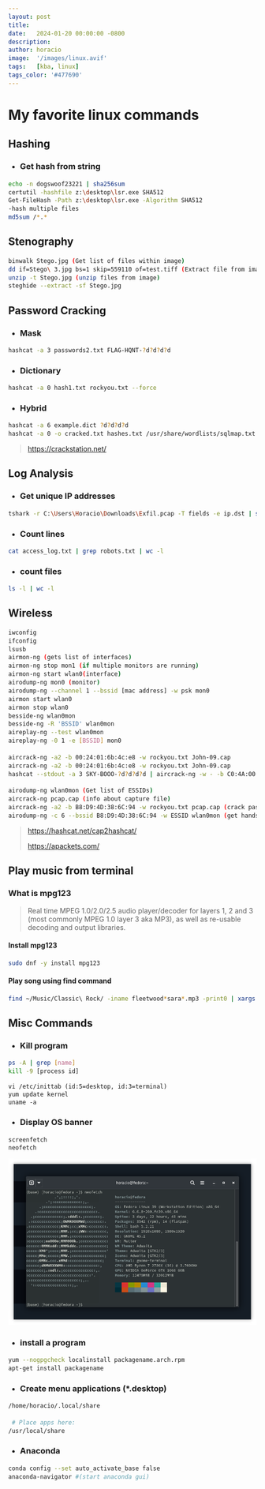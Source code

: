 ```yaml
---
layout: post
title:  
date:   2024-01-20 00:00:00 -0800
description:
author: horacio 
image:  '/images/linux.avif'
tags:   [kba, linux]
tags_color: '#477690'
---
```

# My favorite linux commands

## Hashing
- ### Get hash from string

```bash
echo -n dogswoof23221 | sha256sum
certutil -hashfile z:\desktop\lsr.exe SHA512
Get-FileHash -Path z:\desktop\lsr.exe -Algorithm SHA512
-hash multiple files
md5sum /*.*
```

## Stenography

```bash
binwalk Stego.jpg (Get list of files within image)
dd if=Stego\ 3.jpg bs=1 skip=559110 of=test.tiff (Extract file from image)
unzip -t Stego.jpg (unzip files from image)
steghide --extract -sf Stego.jpg
```

## Password Cracking
 - ### Mask

```bash
hashcat -a 3 passwords2.txt FLAG-HQNT-?d?d?d?d
```

 - ### Dictionary

```bash
hashcat -a 0 hash1.txt rockyou.txt --force
```

 - ### Hybrid

```bash
hashcat -a 6 example.dict ?d?d?d?d
hashcat -a 0 -o cracked.txt hashes.txt /usr/share/wordlists/sqlmap.txt -O
```

> https://crackstation.net/

## Log Analysis
 - ### Get unique IP addresses

```bash
tshark -r C:\Users\Horacio\Downloads\Exfil.pcap -T fields -e ip.dst | sort | uniq >> C:\Users\Horacio\Downloads\uniq.txt
```

 - ### Count lines

```bash
cat access_log.txt | grep robots.txt | wc -l
```

 - ### count files

```bash
ls -l | wc -l
```

## Wireless

```bash
iwconfig
ifconfig
lsusb
airmon-ng (gets list of interfaces)
airmon-ng stop mon1 (if multiple monitors are running)
airmon-ng start wlan0(interface)
airodump-ng mon0 (monitor)
airodump-ng --channel 1 --bssid [mac address] -w psk mon0
airmon start wlan0
airmon stop wlan0
besside-ng wlan0mon
besside-ng -R 'BSSID' wlan0mon
aireplay-ng --test wlan0mon
aireplay-ng -0 1 -e [BSSID] mon0

aircrack-ng -a2 -b 00:24:01:6b:4c:e8 -w rockyou.txt John-09.cap
aircrack-ng -a2 -b 00:24:01:6b:4c:e8 -w rockyou.txt John-09.cap
hashcat --stdout -a 3 SKY-BOOO-?d?d?d?d | aircrack-ng -w - -b C0:4A:00:80:76:E4 Cracking\ 3.cap

airodump-ng wlan0mon (Get list of ESSIDs)
aircrack-ng pcap.cap (info about capture file)
aircrack-ng -a2 -b B8:D9:4D:38:6C:94 -w rockyou.txt pcap.cap (crack password)
airodump-ng -c 6 --bssid B8:D9:4D:38:6C:94 -w ESSID wlan0mon (get handshake)
```

> https://hashcat.net/cap2hashcat/
>
> https://apackets.com/

## Play music from terminal

### What is mpg123 

> Real time MPEG 1.0/2.0/2.5 audio player/decoder for layers 1, 2 and 3 (most commonly MPEG 1.0 layer 3 aka MP3), as well as re-usable decoding and output libraries.

#### Install mpg123

```bash
sudo dnf -y install mpg123
```

#### Play song using find command

```bash
find ~/Music/Classic\ Rock/ -iname fleetwood*sara*.mp3 -print0 | xargs -0 mpg123
```

## Misc Commands
 - ### Kill program

```bash
ps -A | grep [name]
kill -9 [process id]
```

```
vi /etc/inittab (id:5=desktop, id:3=terminal)
yum update kernel
uname -a
```

 - ### Display OS banner

```bash
screenfetch
neofetch
```
![Neofetch](/images/Screenshot_20240125_010240.png)

 - ### install a program

```bash
yum --nogpgcheck localinstall packagename.arch.rpm
apt-get install packagename
```

 - ### Create menu applications (*.desktop)

```bash
/home/horacio/.local/share

 # Place apps here:
/usr/local/share
```
 - ### Anaconda

```bash
conda config --set auto_activate_base false
anaconda-navigator #(start anaconda gui)
```

